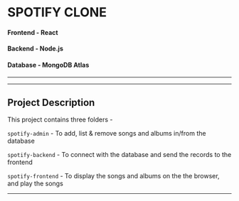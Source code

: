 # SPOTIFY CLONE

#### Frontend - React
#### Backend - Node.js
#### Database - MongoDB Atlas

<hr />
<hr />

## Project Description

This project contains three folders - 

`spotify-admin` - To add, list & remove songs and albums in/from the database

`spotify-backend` - To connect with the database and send the records to the frontend

`spotify-frontend` - To display the songs and albums on the the browser, and play the songs

<hr>



